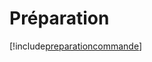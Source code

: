 # Préparation

[!include[preparationcommande](preparation.preparationcommande.autogen.md)]
























































































